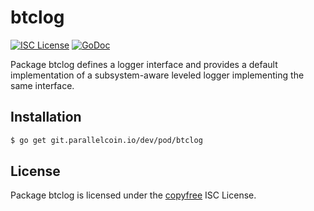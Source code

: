 # btclog

[![ISC License](http://img.shields.io/badge/license-ISC-blue.svg)](http://copyfree.org)
[![GoDoc](https://img.shields.io/badge/godoc-reference-blue.svg)](http://godoc.org/git.parallelcoin.io/dev/pod/btclog)

Package btclog defines a logger interface and provides a default implementation of a subsystem-aware leveled logger implementing the same interface.

## Installation

```bash
$ go get git.parallelcoin.io/dev/pod/btclog
```

## License

Package btclog is licensed under the [copyfree](http://copyfree.org) ISC
License.
